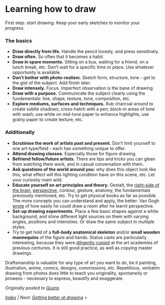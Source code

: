 
# Learning how to draw

First step: *start drawing*. Keep your early sketches to monitor your progress.

### The basics

* **Draw directly from life.** Handle the pencil loosely, and press sensitively.
* **Draw often.** So often that it becomes a habit.
* **Draw in spare moments.** Sitting on a bus, waiting for a friend, on a lunch break, etc. Don’t wait for a specific time or place. Use whatever opportunity is available.
* **Don’t bother with photo-realism.** Sketch form, structure, tone - get to the gist of the subject. Add finish later.
* **Draw intensely.** Focus. Imperfect observation is the bane of drawing.
* **Draw with a purpose.** Communicate the subject clearly using the fundamentals: line, shape, texture, tone, composition, etc.
* **Explore mediums, surfaces and techniques.** Rub charcoal around to create subtle shadows; cross-hatch with a pen; block-in areas of tone with wash; use white on mid-tone paper to enhance highlights; use grainy paper to create texture, etc.

### Additionally

* **Scrutinise the work of artists past and present.** Don’t limit yourself to one art-type/field - each has something unique to offer.
* **Attend drawing classes.** Especially those for figure drawing.
* **Befriend fellow/future artists.** There are tips and tricks you can glean from watching them work, and in casual conversation with them.
* **Ask questions of the world around you:** why does this object look like this; what effect will this lighting condition have on this scene, etc. Let your curiosity roam wild.
* **Educate yourself on art principles and theory.** Gestalt, the [right-side of the brain](http://drawright.com/), [perspective](https://issuu.com/beshlaa/docs/perspective_drawing_handbook), contour, gesture, anatomy, the fundamentals previously mentioned, etc. Try to get physical books as far as possible. The more concepts you can understand and apply, the better. Van Gogh [wrote](http://www.webexhibits.org/vangogh/letter/11/184.htm?qp=art.support) of how easily he could draw a room after he learnt perspective.
* **Set-up drawing experiments.** Place a few basic shapes against a white background, and shine different light sources on them with varying angles, positions and intensities. Or draw the same subject in multiple styles.
* Try to get hold of a **full-body anatomical skeleton** and/or **small wooden mannequins** of the figure and hands. Statue casts are particularly interesting, because they were [diligently copied](https://vk.com/doc174101046_174324478?hash=63520daf6ba1f0959b&dl=76664a0100b40bd8e5) at the art academies of previous centuries. It is still good practice, as well as copying master drawings.

Draftsmanship is valuable for any type of art you want to do, be it painting, illustration, anime, comics, designs, commissions, etc. Repetitious, verbatim drawing from photos does little to teach you originality, spontaneity or prowess - necessary to express, beautify and exaggerate.

*Originally posted to [Quora](https://www.quora.com/What-is-the-most-effective-way-to-learn-how-to-draw/answer/Shane-Bowman).*

*[Index](README.md) | Next: [Getting better at drawing](getting-better-at-drawing.md) >*
